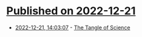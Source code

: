 # [Published on 2022-12-21](index.md)

* [2022-12-21, 14:03:07](https://news.ycombinator.com/item?id=34080835) - [The Tangle of Science](https://global.oup.com/academic/product/the-tangle-of-science-9780198866343?cc=us&lang=en&#)
